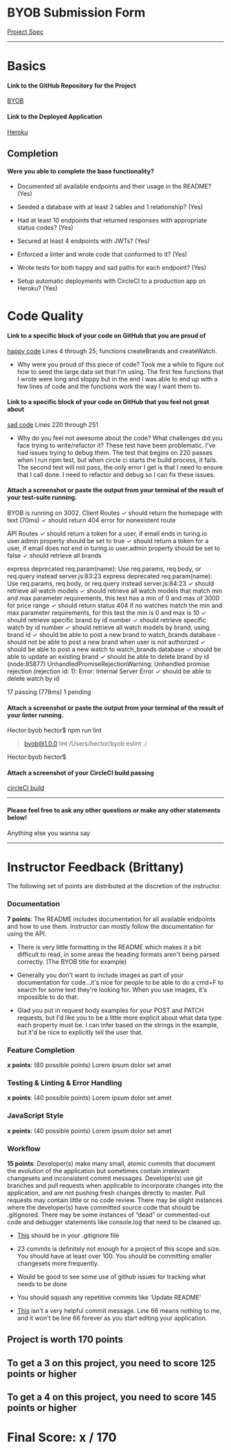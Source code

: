 # BYOB Submission Form

[Project Spec](http://frontend.turing.io/projects/build-your-own-backend.html)

------

# Basics

#### Link to the GitHub Repository for the Project
[BYOB](https://github.com/hsanchez7934/hs-build-your-own-backend)

#### Link to the Deployed Application
[Heroku](https://hs-byob-12-17-2017.herokuapp.com/)


## Completion

#### Were you able to complete the base functionality?

* Documented all available endpoints and their usage in the README?
(Yes)

* Seeded a database with at least 2 tables and 1 relationship?
(Yes)

* Had at least 10 endpoints that returned responses with appropriate status codes?
(Yes)

* Secured at least 4 endpoints with JWTs?
(Yes)

* Enforced a linter and wrote code that conformed to it?
(Yes)

* Wrote tests for both happy and sad paths for each endpoint?
(Yes)

* Setup automatic deployments with CircleCI to a production app on Heroku?
(Yes)

# Code Quality

#### Link to a specific block of your code on GitHub that you are proud of

[happy code](https://github.com/hsanchez7934/hs-build-your-own-backend/blob/master/db/seeds/dev/watches.js)
Lines 4 through 25; functions createBrands and createWatch.

* Why were you proud of this piece of code?
Took me a while to figure out how to seed the large data set that I'm using.
The first few functions that I wrote were long and sloppy but in the end I was able to end up with a few lines
of code and the functions work the way I want them to.

#### Link to a specific block of your code on GitHub that you feel not great about
[sad code](https://github.com/hsanchez7934/hs-build-your-own-backend/blob/master/test/routes.spec.js)
Lines 220 through 251

* Why do you feel not awesome about the code? What challenges did you face trying to write/refactor it?
  These test have been problematic. I've had issues trying to debug them.  The test that begins on 220 passes when I run npm 
  test, but when circle ci starts the build process, it fails.  The second test will not pass, the only error I get
  is that I need to ensure that I call done.  I need to refactor and debug so I can fix these issues.
  
  
#### Attach a screenshot or paste the output from your terminal of the result of your test-suite running.

BYOB is running on 3002.
  Client Routes
    ✓ should return the homepage with text (70ms)
    ✓ should return 404 error for nonexistent route

  API Routes
    ✓ should return a token for a user,
      if email ends in turing.io user.admin
      property should be set to true
    ✓ should return a token for a user,
      if email does not end in turing.io user.admin
      property should be set to false
    ✓ should retrieve all brands

express deprecated req.param(name): Use req.params, req.body, or req.query instead server.js:83:23
express deprecated req.param(name): Use req.params, req.body, or req.query instead server.js:84:23
    ✓ should retrieve all watch models
    ✓ should retrieve all watch models that
           match min and max parameter requirements,
           this test has a min of 0 and max of 3000
           for price range
    ✓ should return status 404 if no watches match
      the min and max parameter requirements,
      for this test the min is 0 and max is 10
    ✓ should retrieve specific brand by id number
    ✓ should retrieve specific watch by id number
    ✓ should retrieve all watch models by brand, using brand id
    ✓ should be able to post a new brand
      to watch_brands database
    - should not be able to post a new
      brand when user is not authorized
    ✓ should be able to post a new watch
      to watch_brands database
    ✓ should be able to update an existing brand
    ✓ should be able to delete brand by id
    (node:85877) UnhandledPromiseRejectionWarning: Unhandled promise rejection (rejection id: 1): Error: Internal Server Error
    ✓ should be able to delete watch by id

  17 passing (778ms)
  1 pending

#### Attach a screenshot or paste the output from your terminal of the result of your linter running.

Hector:byob hector$ npm run lint

> byob@1.0.0 lint /Users/hector/byob
> eslint ./

Hector:byob hector$

#### Attach a screenshot of your CircleCI build passing

[circleCI build](https://github.com/hsanchez7934/hs-build-your-own-backend/blob/master/assets/circleci.png)

-----

#### Please feel free to ask any other questions or make any other statements below!

Anything else you wanna say

-----


# Instructor Feedback (Brittany)

The following set of points are distributed at the discretion of the instructor.

### Documentation

**7 points**: The README includes documentation for all available endpoints and how to use them. Instructor can mostly follow the documentation for using the API.

* There is very little formatting in the README which makes it a bit difficult to read, in some areas the heading formats aren't being parsed correctly. (The BYOB title for example)

* Generally you don't want to include images as part of your documentation for code...it's nice for people to be able to do a cmd+F to search for some text they're looking for. When you use images, it's impossible to do that.

* Glad you put in request body examples for your POST and PATCH requests, but I'd like you to be a little more explicit about what data type each property must be. I can infer based on the strings in the example, but it'd be nice to explicitly tell the user that.

### Feature Completion

**x points**: (60 possible points) Lorem ipsum dolor set amet

### Testing & Linting & Error Handling

**x points**: (40 possible points) Lorem ipsum dolor set amet

### JavaScript Style

**x points**: (40 possible points) Lorem ipsum dolor set amet

### Workflow

**15 points**: Developer(s) make many small, atomic commits that document the evolution of the application but sometimes contain irrelevant changesets and inconsistent commit messages. Developer(s) use git branches and pull requests when applicable to incorporate changes into the application, and are not pushing fresh changes directly to master. Pull requests may contain little or no code review. There may be slight instances where the developer(s) have committed source code that should be .gitignored. There may be some instances of “dead” or commented-out code and debugger statements like console.log that need to be cleaned up.

* [This](https://github.com/hsanchez7934/hs-build-your-own-backend/blob/master/.DS_Store) should be in your .gitignore file

* 23 commits is definitely not enough for a project of this scope and size. You should have at least over 100. You should be committing smaller changesets more frequently.

* Would be good to see some use of github issues for tracking what needs to be done

* You should squash any repetitive commits like 'Update README'

* [This](https://github.com/hsanchez7934/hs-build-your-own-backend/commit/0bdd22440852de809b7465b1ad087119cf4c4e71) isn't a very helpful commit message. Line 66 means nothing to me, and it won't be line 66 forever as you start editing your application.


## Project is worth 170 points

## To get a 3 on this project, you need to score 125 points or higher
## To get a 4 on this project, you need to score 145 points or higher

# Final Score: x / 170
